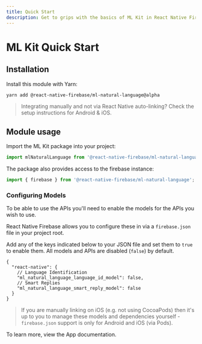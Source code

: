 ```yaml
---
title: Quick Start
description: Get to grips with the basics of ML Kit in React Native Firebase
---
```


# ML Kit Quick Start

## Installation

Install this module with Yarn:

```bash
yarn add @react-native-firebase/ml-natural-language@alpha
```

> Integrating manually and not via React Native auto-linking? Check the setup instructions for <Anchor version group href="/android">Android</Anchor> & <Anchor version group href="/ios">iOS</Anchor>.

## Module usage

Import the ML Kit package into your project:

```js
import mlNaturalLanguage from '@react-native-firebase/ml-natural-language';
```

The package also provides access to the firebase instance:

```js
import { firebase } from '@react-native-firebase/ml-natural-language';
```

### Configuring Models

To be able to use the APIs you'll need to enable the models for the APIs you wish to use.

React Native Firebase allows you to configure these in via a `firebase.json` file in your project root.

Add any of the keys indicated below to your JSON file and set them to `true` to enable them. All models and APIs are disabled (`false`) by default.

```json5
{
  "react-native": {
    // Language Identification
    "ml_natural_language_language_id_model": false,
    // Smart Replies
    "ml_natural_language_smart_reply_model": false
  }
}
```

> If you are manually linking on iOS (e.g. not using CocoaPods) then it's up to you to manage these models and dependencies yourself - `firebase.json` support is only for Android and iOS (via Pods).

To learn more, view the <Anchor version group="app" href="/firebase-json">App documentation</Anchor>.
